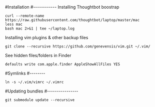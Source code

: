 #Installation
#------------
Installing Thoughtbot boostrap
```
curl --remote-name https://raw.githubusercontent.com/thoughtbot/laptop/master/mac
less mac
bash mac 2>&1 | tee ~/laptop.log
```

Installing vim plugins & other backup files
```
git clone --recursive https://github.com/genevensis/vim.git ~/.vim/
```

See hidden files/folders in Finder
```
defaults write com.apple.finder AppleShowAllFiles YES
```


#Symlinks
#--------
```
ln -s ~/.vim/vimrc ~/.vimrc
```

#Updating bundles
#----------------
```
git submodule update --recursive
```
